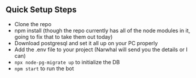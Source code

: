 ## Quick Setup Steps
- Clone the repo
- npm install (though the repo currently has all of the node modules in it, going to fix that to take them out today)
- Download postgresql and set it all up on your PC properly
- Add the .env file to your project (Narwhal will send you the details or I can)
- `npx node-pg-migrate up` to initialize the DB
- `npm start` to run the bot